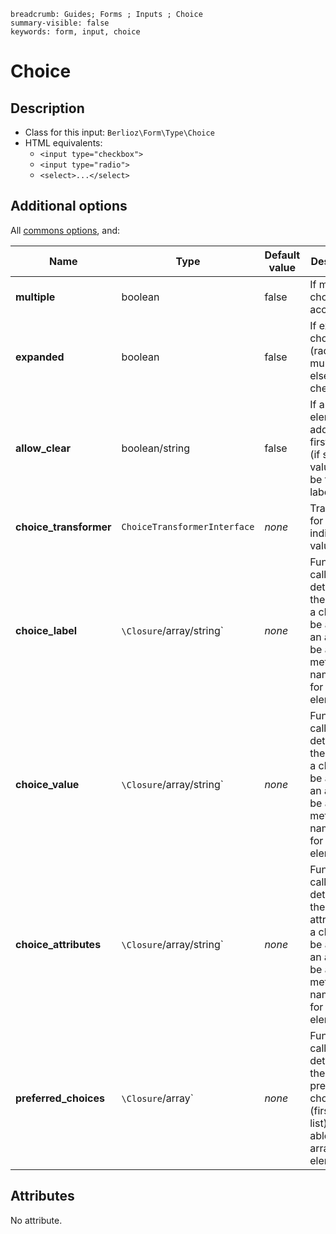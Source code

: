 ```index
breadcrumb: Guides; Forms ; Inputs ; Choice
summary-visible: false
keywords: form, input, choice
```

# Choice

## Description

- Class for this input: `Berlioz\Form\Type\Choice`
- HTML equivalents:
  - `<input type="checkbox">`
  - `<input type="radio">`
  - `<select>...</select>`

## Additional options

All [commons options](inputs.md#common-options), and:

| Name | Type | Default value | Description |
| ---- | ---- | ------------- | ----------- |
| **multiple** | boolean | false | If multiple choice accepted |
| **expanded** | boolean | false | If expanded choices (radio if not multiple, else checkbox) |
| **allow_clear** | boolean/string | false | If a blank element is added in first of list (if string value, it will be the label) |
| **choice_transformer** | `ChoiceTransformerInterface` | *none* | Transformer for individual value |
| **choice_label** | `\Closure`/array/string` | *none* | Function called to determine the label of a choice ; be able to an array ; be able to a method name to call for object elements |
| **choice_value** | `\Closure`/array/string` | *none* | Function called to determine the value of a choice ; be able to an array ; be able to a method name to call for object elements |
| **choice_attributes** | `\Closure`/array/string` | *none* | Function called to determine the attributes of a choice ; be able to an array ; be able to a method name to call for object elements |
| **preferred_choices** | `\Closure`/array` | *none* | Function called to determine the preferred choices (first in the list) ; be able to an array of elements |

## Attributes

No attribute.